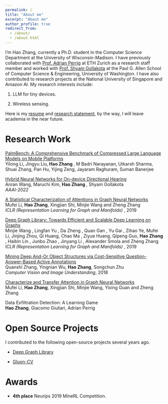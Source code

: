 ```yaml
---
permalink: /
title: "About me"
excerpt: "About me"
author_profile: true
redirect_from: 
  - /about/
  - /about.html
---
```

I’m Hao Zhang, currently a Ph.D. student in the Computer Science Department at the University of Wisconsin-Madison. I have previously collaborated with [Prof. Adrian Perrig](https://netsec.ethz.ch/people/aperrig/)  at ETH Zurich as a research staff member and worked with  [Prof. Shyam Gollakota](https://homes.cs.washington.edu/~gshyam/) at the Paul G. Allen School of Computer Science & Engineering, University of Washington. I have also contributed to research projects at the National University of Singapore and Amazon AI. My research interests include:

1. LLM for tiny devices.<br>

2. Wireless sensing.

Here is my [resume](https://github.com/sufeidechabei/sufeidechabei.github.io/blob/master/files/CV.pdf) and [research statement](https://github.com/sufeidechabei/sufeidechabei.github.io/blob/master/files/Statement.pdf), by the way, I will leave academia in the near future.

Research Work
======

[PalmBench: A Comprehensive Benchmark of Compressed Large Language Models on Mobile Platforms](https://arxiv.org/pdf/2410.05315)<br>
Yilong Li, Jingyu Liu,<b> Hao Zhang </b>, M Badri Narayanan, Utkarsh Sharma, Shuai Zhang, Pan Hu, Yijing Zeng, Jayaram Raghuram, Suman Banerjee<br>


[Hybrid Neural Networks for On-device Directional Hearing](https://homes.cs.washington.edu/~gshyam/Papers/hybridbeam.pdf)<br>
Anran Wang, Maruchi Kim, <b> Hao Zhang </b>, Shyam Gollakota<br>
<i> AAAI-2022 </i><br>



[A Statistical Characterization of Attentions in Graph Neural Networks](https://rlgm.github.io/papers/62.pdf)<br>
Mufei Li, <b>Hao Zhang</b>, Xingjian Shi, Minjie Wang and Zheng Zhang <br>
<i> ICLR (Representation Learning for Graph and Manifolds) </i>, 2019<br>

[Deep Graph Library: Towards Efficient and Scalable Deep Learning on Graphs](https://arxiv.org/abs/1909.01315v1)<br>
Minjie Wang , Lingfan Yu , Da Zheng , Quan Gan , Yu Gai , Zihao Ye, Mufei Li, Jinjing Zhou, Qi
Huang, Chao Ma , Ziyue Huang, Qipeng Guo, <b>Hao Zhang</b> , Haibin Lin , Junbo Zhao , Jinyang Li ,
Alexander Smola and Zheng Zhang <br>
<i> ICLR (Representation Learning for Graph and Manifolds) </i>, 2019<br>

[Mining Deep And-Or Object Structures via Cost-Sensitive Question-Answer-Based Active Annotations](https://arxiv.org/abs/1708.03911)<br>
Quanshi Zhang, Yingnian Wu, <b>Hao Zhang</b>, Songchun Zhu <br>
<i> Computer Vision and Image Understanding</i>, 2018<br> 

[Characterize and Transfer Attention in Graph Neural Networks](https://openreview.net/pdf?id=SkeBBJrFPH)<br>
Mufei Li, <b>Hao Zhang</b>, Xingjian Shi, Minjie Wang, Yixing Guan and Zheng Zhang <br>


Data Exfiltration Detection: A Learning Game <br>
<b>Hao Zhang</b>, Giacomo Giuliari, Adrian Perrig <br>

Open Source Projects
======
I contributed to the following open-source projects several years ago.

* [Deep Graph Library](https://github.com/dmlc/dgl)
  
* [Gluon-CV](https://github.com/dmlc/gluon-cv)

Awards
======
* <b>4th place</b> Neurips 2019 MineRL Competition.




